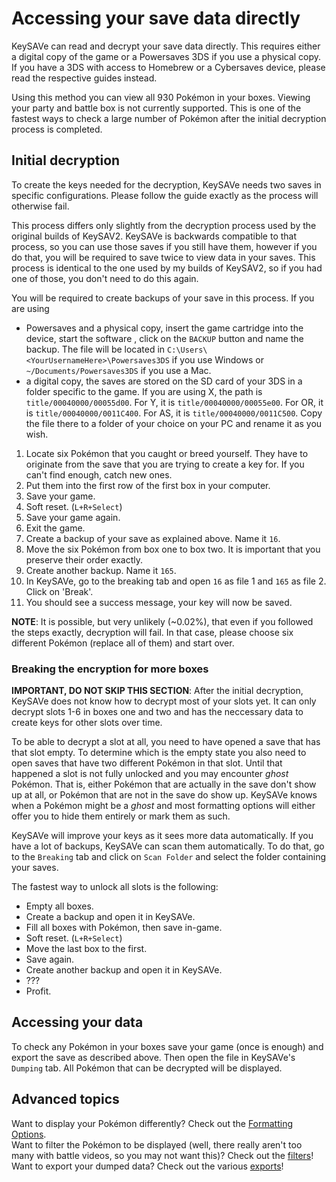 # Accessing your save data directly

KeySAVe can read and decrypt your save data directly. This requires either a digital copy of the game or a Powersaves 3DS if you use a physical copy. If you have a 3DS with access to Homebrew or a Cybersaves device, please read the respective guides instead.

Using this method you can view all 930 Pokémon in your boxes. Viewing your party and battle box is not currently supported. This is one of the fastest ways to check a large number of Pokémon after the initial decryption process is completed.

## Initial decryption

To create the keys needed for the decryption, KeySAVe needs two saves in specific configurations. Please follow the guide exactly as the process will otherwise fail.

This process differs only slightly from the decryption process used by the original builds of KeySAV2. KeySAVe is backwards compatible to that process, so you can use those saves if you still have them, however if you do that, you will be required to save twice to view data in your saves. This process is identical to the one used by my builds of KeySAV2, so if you had one of those, you don't need to do this again.

You will be required to create backups of your save in this process. If you are using

* Powersaves and a physical copy, insert the game cartridge into the device, start the software , click on the `BACKUP` button and name the backup. The file will be located in `C:\Users\<YourUsernameHere>\Powersaves3DS` if you use Windows or `~/Documents/Powersaves3DS` if you use a Mac.
* a digital copy, the saves are stored on the SD card of your 3DS in a folder specific to the game. If you are using X, the path is `title/00040000/00055d00`. For Y, it is `title/00040000/00055e00`. For OR, it is `title/00040000/0011C400`. For AS, it is `title/00040000/0011C500`. Copy the file there to a folder of your choice on your PC and rename it as you wish.

1. Locate six Pokémon that you caught or breed yourself. They have to originate from the save that you are trying to create a key for. If you can't find enough, catch new ones.
2. Put them into the first row of the first box in your computer.
3. Save your game.
4. Soft reset. (`L+R+Select`)
5. Save your game again.
6. Exit the game.
7. Create a backup of your save as explained above. Name it `16`.
8. Move the six Pokémon from box one to box two. It is important that you preserve their order exactly.
9. Create another backup. Name it `165`.
10. In KeySAVe, go to the breaking tab and open `16` as file 1 and `165` as file 2. Click on 'Break'.
11. You should see a success message, your key will now be saved.

**NOTE**: It is possible, but very unlikely (~0.02%), that even if you followed the steps exactly, decryption will fail. In that case, please choose six different Pokémon (replace all of them) and start over.

### Breaking the encryption for more boxes

**IMPORTANT, DO NOT SKIP THIS SECTION**: After the initial decryption, KeySAVe does not know how to decrypt most of your slots yet. It can only decrypt slots 1-6 in boxes one and two and has the neccessary data to create keys for other slots over time.

To be able to decrypt a slot at all, you need to have opened a save that has that slot empty. To determine which is the empty state you also need to open saves that have two different Pokémon in that slot. Until that happened a slot is not fully unlocked and you may encounter *ghost* Pokémon. That is, either Pokémon that are actually in the save don't show up at all, or Pokémon that are not in the save do show up. KeySAVe knows when a Pokémon might be a *ghost* and most formatting options will either offer you to hide them entirely or mark them as such.

KeySAVe will improve your keys as it sees more data automatically. If you have a lot of backups, KeySAVe can scan them automatically. To do that, go to the `Breaking` tab and click on `Scan Folder` and select the folder containing your saves.

The fastest way to unlock all slots is the following:

* Empty all boxes.
* Create a backup and open it in KeySAVe.
* Fill all boxes with Pokémon, then save in-game.
* Soft reset. (`L+R+Select`)
* Move the last box to the first.
* Save again.
* Create another backup and open it in KeySAVe.
* ???
* Profit.

## Accessing your data

To check any Pokémon in your boxes save your game (once is enough) and export the save as described above. Then open the file in KeySAVe's `Dumping` tab. All Pokémon that can be decrypted will be displayed.

## Advanced topics

Want to display your Pokémon differently? Check out the [Formatting Options]().  
Want to filter the Pokémon to be displayed (well, there really aren't too many with battle videos, so you may not want this)? Check out the [filters]()!  
Want to export your dumped data? Check out the various [exports]()!
